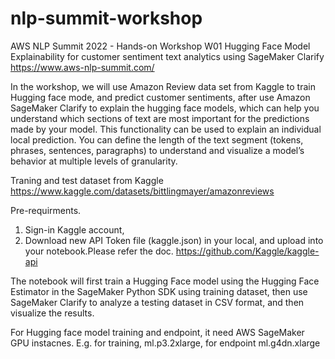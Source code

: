# nlp-summit-workshop
AWS NLP Summit 2022 - Hands-on Workshop W01 Hugging Face Model Explainability for customer sentiment text analytics using SageMaker Clarify
https://www.aws-nlp-summit.com/

In the workshop, we will use Amazon Review data set from Kaggle to train Hugging face mode, and predict customer sentiments, after use Amazon SageMaker Clarify to explain the hugging face models, which can help you understand which sections of text are most important for the predictions made by your model. This functionality can be used to explain an individual local prediction. You can define the length of the text segment (tokens, phrases, sentences, paragraphs) to understand and visualize a model’s behavior at multiple levels of granularity.

Traning and test dataset from Kaggle https://www.kaggle.com/datasets/bittlingmayer/amazonreviews

Pre-requirments.

1. Sign-in Kaggle account,
2. Download new API Token file (kaggle.json) in your local, and upload into your notebook.Please refer the doc. https://github.com/Kaggle/kaggle-api


The notebook will first train a Hugging Face model using the Hugging Face Estimator in the SageMaker Python SDK using training dataset, then use SageMaker Clarify to analyze a testing dataset in CSV format, and then visualize the results.

For Hugging face model training and endpoint, it need AWS SageMaker GPU instacnes. E.g. for training, ml.p3.2xlarge, for endpoint ml.g4dn.xlarge
